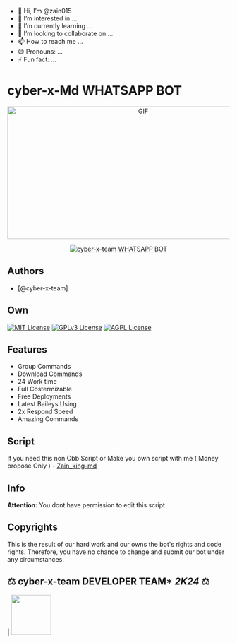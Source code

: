 - 👋 Hi, I’m @zain015
- 👀 I’m interested in ...
- 🌱 I’m currently learning ...
- 💞️ I’m looking to collaborate on ...
- 📫 How to reach me ...
- 😄 Pronouns: ...
- ⚡ Fun fact: ...

<!---
zain015/zain015 is a ✨ special ✨ repository because its `README.md` (this file) appears on your GitHub profile.
You can click the Preview link to take a look at your changes.
--->

# cyber-x-Md WHATSAPP BOT

<p align = center>   <img src="https://telegra.ph/file/7c886845302dfd3c20176.jpg" alt="GIF" width="600" height="300"/> </p>

<p align  = center> <a href="#"><img title="cyber-x-team WHATSAPP BOT" src="https://img.shields.io/badge/cyber-x-md Whatsapp Bot-green?colorA=%23ff0000&colorB=%23017e40&style=for-the-badge"></a> </p>


## Authors

- [@cyber-x-team]
## Own

[![MIT License](https://img.shields.io/badge/License-MIT-green.svg)](https://choosealicense.com/licenses/mit/)
[![GPLv3 License](https://img.shields.io/badge/License-GPL%20v3-yellow.svg)](https://opensource.org/licenses/)
[![AGPL License](https://img.shields.io/badge/license-AGPL-blue.svg)](http://www.gnu.org/licenses/agpl-3.0)


## Features

- Group Commands
- Download Commands
- 24 Work time
- Full Costermizable
- Free Deployments
- Latest Baileys Using
- 2x Respond Speed
- Amazing Commands


## Script 

If you need this non Obb Script or Make you own script with me ( Money propose Only ) - [Zain_king-md](https://wa.me/+92314685609)




## Info

**Attention:** You dont have permission to edit this script


## Copyrights

This is the result of our  hard work and our  owns the bot's rights and code rights. Therefore, you have no chance to change and submit our bot under any circumstances.


## ⚖️  cyber-x-team DEVELOPER TEAM* *2K24*  ⚖️

| <a href="https://github.com/zain716"><img src="https://telegra.ph/file/7c886845302dfd3c20176.jpg" width=90 height=90></a>

